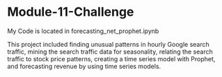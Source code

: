 # Module-11-Challenge

My Code is located in forecasting_net_prophet.ipynb

This project included finding unusual patterns in hourly Google search traffic, mining the search traffic data for seasonality, relating the search traffic to stock price patterns, creating a time series model with Prophet, and forecasting revenue by using time series models.

